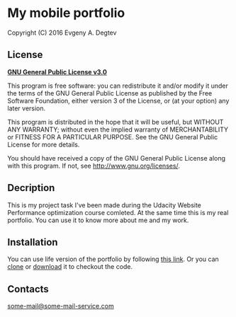 # My mobile portfolio
Copyright (C) 2016  Evgeny A. Degtev
## License
**[GNU General Public License v3.0](http://www.gnu.org/licenses/gpl.html)**

This program is free software: you can redistribute it and/or modify it under the terms of the GNU General Public License as published by the Free Software Foundation, either version 3 of the License, or (at your option) any later version.

This program is distributed in the hope that it will be useful, but WITHOUT ANY WARRANTY; without even the implied warranty of MERCHANTABILITY or FITNESS FOR A PARTICULAR PURPOSE. See the GNU General Public License for more details.

You should have received a copy of the GNU General Public License along with this program.  If not, see <http://www.gnu.org/licenses/>.

## Decription
This is my project task I've been made during the Udacity Website Performance optimization course comleted. At the same time this is my real portfolio. You can use it to know more about me and my work.

## Installation
You can use life version of the portfolio by following [this link](dagglo.github.io/frontend-nanodegree-mobile-portfolio). Or you can [clone](https://github.com/DaggLo/frontend-nanodegree-mobile-portfolio.git) or [download](https://github.com/DaggLo/frontend-nanodegree-mobile-portfolio/archive/master.zip) it to checkout the code.

## Contacts
some-mail@some-mail-service.com